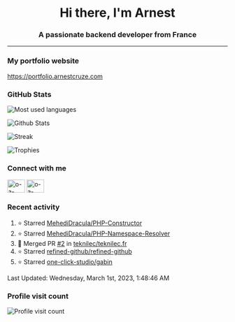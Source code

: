 <h1 align="center">Hi there, I'm Arnest</h1>
<h3 align="center">A passionate backend developer from France</h3>

---

### My portfolio website

https://portfolio.arnestcruze.com

### GitHub Stats

![Most used languages](https://github-readme-stats.vercel.app/api/top-langs/?username=ocruze&langs_count=10&layout=compact&hide=tsql)

![Github Stats](https://github-readme-stats.vercel.app/api?username=ocruze&count_private=true&show_icons=true&title_color=fff&text_color=fff&bg_color=30,36d1dc,904e95)

![Streak](https://github-readme-streak-stats.herokuapp.com/?user=ocruze&)

![Trophies](https://github-profile-trophy.vercel.app/?username=ocruze)

### Connect with me

<p align="left">
  <a href="mailto:o.cruze@live.com" target="blank"><img align="center" src="https://upload.wikimedia.org/wikipedia/commons/d/df/Microsoft_Office_Outlook_%282018%E2%80%93present%29.svg" alt="o-a-cruze" height="30" width="40" /></a>
  <a href="https://linkedin.com/in/o-a-cruze" target="blank"><img align="center" src="https://raw.githubusercontent.com/rahuldkjain/github-profile-readme-generator/master/src/images/icons/Social/linked-in-alt.svg" alt="o-a-cruze" height="30" width="40" /></a>
</p>

### Recent activity

<!--RECENT_ACTIVITY:start-->
1. ⭐ Starred [MehediDracula/PHP-Constructor](https://github.com/MehediDracula/PHP-Constructor)
2. ⭐ Starred [MehediDracula/PHP-Namespace-Resolver](https://github.com/MehediDracula/PHP-Namespace-Resolver)
3. 🎉 Merged PR [#2](https://github.com/teknilec/teknilec.fr/pull/2) in [teknilec/teknilec.fr](https://github.com/teknilec/teknilec.fr)
4. ⭐ Starred [refined-github/refined-github](https://github.com/refined-github/refined-github)
5. ⭐ Starred [one-click-studio/gabin](https://github.com/one-click-studio/gabin)
<!--RECENT_ACTIVITY:end-->

<!--RECENT_ACTIVITY:last_update-->
Last Updated: Wednesday, March 1st, 2023, 1:48:46 AM
<!--RECENT_ACTIVITY:last_update_end-->

### Profile visit count

![Profile visit count](https://profile-counter.glitch.me/ocruze/count.svg)

